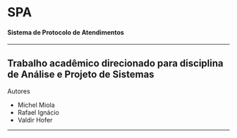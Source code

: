 # SPA
#### Sistema de Protocolo de Atendimentos
-----
Trabalho acadêmico direcionado para disciplina de Análise e Projeto de Sistemas
-----
Autores

- Michel Miola
- Rafael Ignácio
- Valdir Hofer

-----


